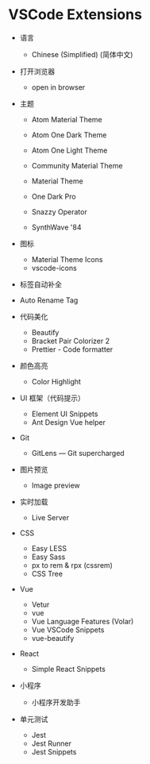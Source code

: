 # VSCode Extensions

- 语言

  - Chinese (Simplified) (简体中文) 
- 打开浏览器

  - open in browser
- 主题

  - Atom Material Theme

  - Atom One Dark Theme
  - Atom One Light Theme
  - Community Material Theme
  - Material Theme
  - One Dark Pro
  - Snazzy Operator
  - SynthWave '84
- 图标

  - Material Theme Icons
  - vscode-icons
- 标签自动补全
- Auto Rename Tag
- 代码美化

  - Beautify
  - Bracket Pair Colorizer 2
  - Prettier - Code formatter
- 颜色高亮
  - Color Highlight
- UI 框架（代码提示） 
  - Element UI Snippets
  - Ant Design Vue helper
- Git
  - GitLens — Git supercharged
- 图片预览
  - Image preview
- 实时加载
  - Live Server
- CSS
  - Easy LESS
  - Easy Sass
  - px to rem & rpx (cssrem)
  - CSS Tree
- Vue
  - Vetur
  - vue
  - Vue Language Features (Volar)
  - Vue VSCode Snippets
  - vue-beautify
- React
  - Simple React Snippets
- 小程序
  - 小程序开发助手
- 单元测试
  - Jest
  - Jest Runner
  - Jest Snippets